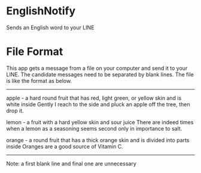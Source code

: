 # EnglishNotify
Sends an English word to your LINE

# File Format
This app gets a message from a file on your computer and send it to your LINE.
The candidate messages need to be separated by blank lines.
The file is like the format as below.

-----------------------------------------------------------------------------------------

apple - a hard round fruit that has red, light green, or yellow skin and is white inside
Gently I reach to the side and pluck an apple off the tree, then drop it.

lemon - a fruit with a hard yellow skin and sour juice
There are indeed times when a lemon as a seasoning seems second only in importance to salt.

orange - a round fruit that has a thick orange skin and is divided into parts inside
Oranges are a good source of Vitamin C.

-----------------------------------------------------------------------------------------

Note: a first blank line and final one are unnecessary
